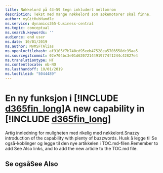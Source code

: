 ```yaml
---
title: Nøkkelord på 43–59 tegn inkludert mellomrom
description: Tekst med mange nøkkelord som søkemotorer skal finne.
author: myGitHubHandle
ms.service: dynamics365-business-central
ms.topic: conceptual
ms.search.keywords: ''
audience: end user
ms.date: 10/01/2019
ms.author: MyMSFTAlias
ms.openlocfilehash: af9105f7b740cd95eeb47528ea5703558dc95aa5
ms.sourcegitcommit: 02e704bc3e01d62072144919774f1244c42827e4
ms.translationtype: HT
ms.contentlocale: nb-NO
ms.lasthandoff: 10/01/2019
ms.locfileid: "5044489"
---
```

# <a name="a-new-capability-in-d365fin_long"></a><span data-ttu-id="753fa-103">En ny funksjon i [!INCLUDE [d365fin_long](includes/d365fin_long_md.md)]</span><span class="sxs-lookup"><span data-stu-id="753fa-103">A new capability in [!INCLUDE [d365fin_long](includes/d365fin_long_md.md)]</span></span>

<span data-ttu-id="753fa-104">Artig innledning for muligheten med rikelig med nøkkelord.</span><span class="sxs-lookup"><span data-stu-id="753fa-104">Snazzy introduction of the capability with plenty of buzzwords.</span></span> <span data-ttu-id="753fa-105">Husk å legge til Se også-koblinger og legge til den nye artikkelen i TOC.md-filen.</span><span class="sxs-lookup"><span data-stu-id="753fa-105">Remember to add See Also links, and to add the new article to the TOC.md file.</span></span>  

## <a name="see-also"></a><span data-ttu-id="753fa-106">Se også</span><span class="sxs-lookup"><span data-stu-id="753fa-106">See Also</span></span>

